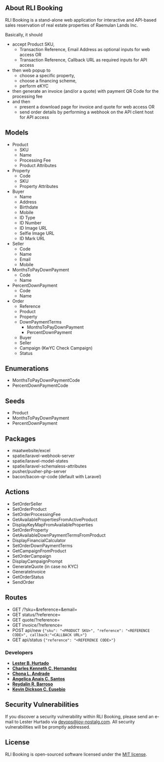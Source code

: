 ## About RLI Booking

RLI Booking is a stand-alone web application for interactive and API-based sales reservation of real estate properties of Raemulan Lands Inc.

Basically, it should 
- accept Product SKU,
  - Transaction Reference, Email Address as optional inputs for web access OR
  - Transaction Reference, Callback URL as required inputs for API access
- then web popup to 
  - choose a specific property,
  - choose a financing scheme,
  - perform eKYC
- then generate an invoice (and/or a quote) with payment QR Code for the processing fee
- and then
  - present a download page for invoice and quote for web access OR
  - send order details by performing a webhook on the API client host for API access
## Models
- Product
  - SKU
  - Name
  - Processing Fee
  - Product Attributes
- Property
  - Code
  - SKU
  - Property Attributes
- Buyer
  - Name
  - Address
  - Birthdate
  - Mobile
  - ID Type
  - ID Number
  - ID Image URL
  - Selfie Image URL
  - ID Mark URL
- Seller
  - Code
  - Name
  - Email
  - Mobile
- MonthsToPayDownPayment
  - Code
  - Name
- PercentDownPayment
  - Code
  - Name
- Order
  - Reference
  - Product
  - Property
  - DownPaymentTerms
    - MonthsToPayDownPayment
    - PercentDownPayment
  - Buyer
  - Seller
  - Campaign (KwYC Check Campaign)
  - Status
## Enumerations
- MonthsToPayDownPaymentCode
- PercentDownPaymentCode
## Seeds
- Product
- MonthsToPayDownPayment
- PercentDownPayment
## Packages
- maatwebsite/excel
- spatie/laravel-webhook-server
- spatie/laravel-model-states
- spatie/laravel-schemaless-attributes
- pusher/pusher-php-server
- bacon/bacon-qr-code (default with Laravel)
## Actions
- SetOrderSeller
- SetOrderProduct
- SetOrderProcessingFee
- GetAvailablePropertiesFromActiveProduct
- DisplayKeyMapFromAvailableProperties
- SetOrderProperty
- GetAvailableDownPaymentTermsFromProduct
- DisplayFinancialCalculator
- SetOrderDownPaymentTerms
- GetCampaignFromProduct
- SetOrderCampaign
- DisplayCampaignPrompt
- GenerateQuote (in case no KYC)
- GenerateInvoice
- GetOrderStatus
- SendOrder
## Routes
- GET /?sku=<SKU>&reference=<REFERENCE>&email=<EMAIL>
- GET status/?reference=<REFERENCE>
- GET quote/?reference=<REFERENCE>
- GET invoice/?reference=<REFERENCE>
- POST api/new `{"sku": "<PRODUCT SKU>", "reference": "<REFERENCE CODE>", callback:"<CALLBACK URL>"}`
- GET api/status `{"reference": "<REFERENCE CODE>"}`
### Developers
- **[Lester B. Hurtado](mailto:devops@joy-nostalg.com)**
- **[Charles Kenneth C. Hernandez](mailto:cchernandez@joy-nostalg.com)**
- **[Chona L. Andrade](mailto:clandrade@joy-nostalg.com)**
- **[Angelica Anais C. Santos](mailto:aacsantos@joy-nostalg.com)**
- **[Reydalin R. Barroso](mailto:rrbarroso@joy-nostalg.com)**
- **[Kevin Dickson C. Eusebio](mailto:kceusebio@joy-nostalg.com)**

## Security Vulnerabilities

If you discover a security vulnerability within RLI Booking, please send an e-mail to Lester Hurtado via [devops@joy-nostalg.com](mailto:devops@joy-nostalg.com). All security vulnerabilities will be promptly addressed.

## License

RLI Booking is open-sourced software licensed under the [MIT license](https://opensource.org/licenses/MIT).
